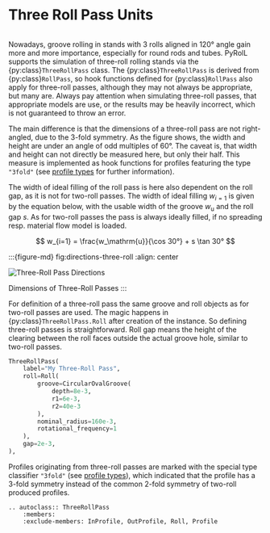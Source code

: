 # Three Roll Pass Units

```{py:currentmodule} pyroll.core
```

Nowadays, groove rolling in stands with 3 rolls aligned in 120° angle gain more and more importance, especially for round rods and tubes.
PyRolL supports the simulation of three-roll rolling stands via the {py:class}`ThreeRollPass` class.
The {py:class}`ThreeRollPass` is derived from {py:class}`RollPass`, so hook functions defined for {py:class}`RollPass` also apply for three-roll passes, although they may not always be appropriate, but many are.
Always pay attention when simulating three-roll passes, that appropriate models are use, or the results may be heavily incorrect, which is not guaranteed to throw an error.

The main difference is that the dimensions of a three-roll pass are not right-angled, due to the 3-fold symmetry.
As the figure shows, the width and height are under an angle of odd multiples of 60°.
The caveat is, that width and height can not directly be measured here, but only their half.
This measure is implemented as hook functions for profiles featuring the type `"3fold"` (see [profile types](../../profiles.md#profile-types) for further information).

The width of ideal filling of the roll pass is here also dependent on the roll gap, as it is not for two-roll passes.
The width of ideal filling $w_{i=1}$ is given by the equation below, with the usable width of the groove $w_\mathrm{u}$ and the roll gap $s$.
As for two-roll passes the pass is always ideally filled, if no spreading resp. material flow model is loaded.

$$
w_{i=1} = \frac{w_\mathrm{u}}{\cos 30°} + s \tan 30°
$$

:::{figure-md} fig:directions-three-roll
:align: center

![Three-Roll Pass Directions](/img/directions-three-roll.svg)

Dimensions of Three-Roll Passes
:::

For definition of a three-roll pass the same groove and roll objects as for two-roll passes are used.
The magic happens in {py:class}`ThreeRollPass.Roll` after creation of the instance.
So defining three-roll passes is straightforward.
Roll gap means the height of the clearing between the roll faces outside the actual groove hole, similar to two-roll passes.

```python
ThreeRollPass(
    label="My Three-Roll Pass",
    roll=Roll(
        groove=CircularOvalGroove(
            depth=8e-3,
            r1=6e-3,
            r2=40e-3
        ),
        nominal_radius=160e-3,
        rotational_frequency=1
    ),
    gap=2e-3,
),
```

Profiles originating from three-roll passes are marked with the special type classifier `"3fold"` (see [profile types](../../profiles.md#profile-types)), which indicated that the profile has a 3-fold symmetry instead of the common 2-fold symmetry of two-roll produced profiles.

```{eval-rst} 
.. autoclass:: ThreeRollPass
    :members:
    :exclude-members: InProfile, OutProfile, Roll, Profile
```